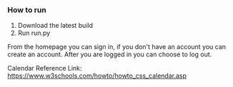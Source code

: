### How to run

1. Download the latest build
2. Run run.py

From the homepage you can sign in, if you don't have an account you can create an account. After you are logged in you can choose to log out.


Calendar Reference Link: https://www.w3schools.com/howto/howto_css_calendar.asp
